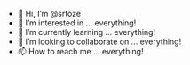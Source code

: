 - 👋 Hi, I’m @srtoze
- 👀 I’m interested in ... everything!
- 🌱 I’m currently learning ... everything!
- 💞️ I’m looking to collaborate on ... everything!
- 📫 How to reach me ... everything!

<!---
srtoze/srtoze is a ✨ special ✨ repository because its `README.md` (this file) appears on your GitHub profile.
You can click the Preview link to take a look at your changes.
--->
